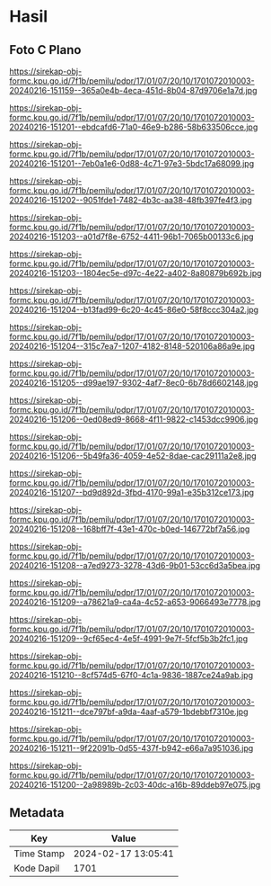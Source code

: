 # Hasil

## Foto C Plano

https://sirekap-obj-formc.kpu.go.id/7f1b/pemilu/pdpr/17/01/07/20/10/1701072010003-20240216-151159--365a0e4b-4eca-451d-8b04-87d9706e1a7d.jpg

https://sirekap-obj-formc.kpu.go.id/7f1b/pemilu/pdpr/17/01/07/20/10/1701072010003-20240216-151201--ebdcafd6-71a0-46e9-b286-58b633506cce.jpg

https://sirekap-obj-formc.kpu.go.id/7f1b/pemilu/pdpr/17/01/07/20/10/1701072010003-20240216-151201--7eb0a1e6-0d88-4c71-97e3-5bdc17a68099.jpg

https://sirekap-obj-formc.kpu.go.id/7f1b/pemilu/pdpr/17/01/07/20/10/1701072010003-20240216-151202--9051fde1-7482-4b3c-aa38-48fb397fe4f3.jpg

https://sirekap-obj-formc.kpu.go.id/7f1b/pemilu/pdpr/17/01/07/20/10/1701072010003-20240216-151203--a01d7f8e-6752-4411-96b1-7065b00133c6.jpg

https://sirekap-obj-formc.kpu.go.id/7f1b/pemilu/pdpr/17/01/07/20/10/1701072010003-20240216-151203--1804ec5e-d97c-4e22-a402-8a80879b692b.jpg

https://sirekap-obj-formc.kpu.go.id/7f1b/pemilu/pdpr/17/01/07/20/10/1701072010003-20240216-151204--b13fad99-6c20-4c45-86e0-58f8ccc304a2.jpg

https://sirekap-obj-formc.kpu.go.id/7f1b/pemilu/pdpr/17/01/07/20/10/1701072010003-20240216-151204--315c7ea7-1207-4182-8148-520106a86a9e.jpg

https://sirekap-obj-formc.kpu.go.id/7f1b/pemilu/pdpr/17/01/07/20/10/1701072010003-20240216-151205--d99ae197-9302-4af7-8ec0-6b78d6602148.jpg

https://sirekap-obj-formc.kpu.go.id/7f1b/pemilu/pdpr/17/01/07/20/10/1701072010003-20240216-151206--0ed08ed9-8668-4f11-9822-c1453dcc9906.jpg

https://sirekap-obj-formc.kpu.go.id/7f1b/pemilu/pdpr/17/01/07/20/10/1701072010003-20240216-151206--5b49fa36-4059-4e52-8dae-cac29111a2e8.jpg

https://sirekap-obj-formc.kpu.go.id/7f1b/pemilu/pdpr/17/01/07/20/10/1701072010003-20240216-151207--bd9d892d-3fbd-4170-99a1-e35b312ce173.jpg

https://sirekap-obj-formc.kpu.go.id/7f1b/pemilu/pdpr/17/01/07/20/10/1701072010003-20240216-151208--168bff7f-43e1-470c-b0ed-146772bf7a56.jpg

https://sirekap-obj-formc.kpu.go.id/7f1b/pemilu/pdpr/17/01/07/20/10/1701072010003-20240216-151208--a7ed9273-3278-43d6-9b01-53cc6d3a5bea.jpg

https://sirekap-obj-formc.kpu.go.id/7f1b/pemilu/pdpr/17/01/07/20/10/1701072010003-20240216-151209--a78621a9-ca4a-4c52-a653-9066493e7778.jpg

https://sirekap-obj-formc.kpu.go.id/7f1b/pemilu/pdpr/17/01/07/20/10/1701072010003-20240216-151209--9cf65ec4-4e5f-4991-9e7f-5fcf5b3b2fc1.jpg

https://sirekap-obj-formc.kpu.go.id/7f1b/pemilu/pdpr/17/01/07/20/10/1701072010003-20240216-151210--8cf574d5-67f0-4c1a-9836-1887ce24a9ab.jpg

https://sirekap-obj-formc.kpu.go.id/7f1b/pemilu/pdpr/17/01/07/20/10/1701072010003-20240216-151211--dce797bf-a9da-4aaf-a579-1bdebbf7310e.jpg

https://sirekap-obj-formc.kpu.go.id/7f1b/pemilu/pdpr/17/01/07/20/10/1701072010003-20240216-151211--9f22091b-0d55-437f-b942-e66a7a951036.jpg

https://sirekap-obj-formc.kpu.go.id/7f1b/pemilu/pdpr/17/01/07/20/10/1701072010003-20240216-151200--2a98989b-2c03-40dc-a16b-89ddeb97e075.jpg


## Metadata

| Key        | Value               |
| ---------- | ------------------- |
| Time Stamp | 2024-02-17 13:05:41 |
| Kode Dapil | 1701                |



